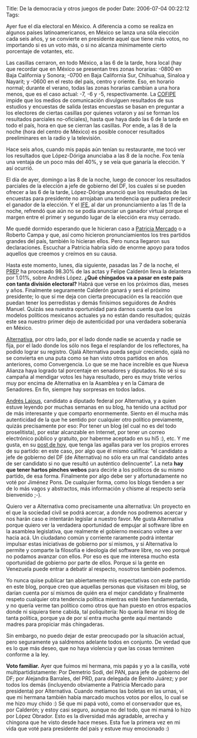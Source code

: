 Title: De la democracia y otros juegos de poder
Date: 2006-07-04 00:22:12
Tags: 

<p>Ayer fue el día electoral en México. A diferencia a como se realiza en algunos países latinoamericanos, en México se lanza una sóla elección cada seis años, y se convierte en presidente aquel que tiene más votos, no importando si es un voto más, o si no alcanza mínimamente cierto porcentaje de votantes, etc.</p>

<p>Las casillas cerraron, en todo México, a las 6 de la tarde, hora local (hay que recordar que en México se presentan tres zonas horarias: -0800&#160;en Baja California y Sonora; -0700&#160;en Baja California Sur, Chihuahua, Sinaloa y Nayarit; y -0600&#160;en el resto del país, centro y oriente. Eso, en horario normal; durante el verano, todas las zonas horarias cambian a una hora menos, que es el caso actual: -7, -6 y -5, respectivamente. La <a target="_blank" href="http://cofipe.ife.org.mx">COFIPE</a> impide que los medios de comunicación divulguen resultados de sus estudios y encuestas de salida (estas encuestas se basan en preguntar a los electores de ciertas casillas por quienes votaron y así se forman los resultados parciales no-oficiales), hasta que haya dado las 6 de la tarde en todo el país, hora en que se cierran las casillas. Por ende, a las 8 de la noche (hora del centro de México) es posible conocer resultados preeliminares en la radio y la televisión.</p>

<p>Hace seis años, cuando mis papás aún tenían su restaurante, me tocó ver los resultados que López-Dóriga anunciaba a las 8 de la noche. Fox tenía una ventaja de un poco más del 40%, y se veía que ganaría la elección. Y así ocurrió.</p>

<p>El día de ayer, domingo a las 8 de la noche, luego de conocer los resultados parciales de la elección a jefe de gobierno del DF, los cuales sí se pueden ofrecer a las 6 de la tarde, López-Dóriga anunció que los resultados de las encuestas para presidente no arrojaban una tendencia que pudiera predecir el ganador de la elección. Y el <a target="_blank" href="http://www.ife.org.mx">IFE</a>, al dar un pronunciamiento a las 11 de la noche, refrendó que aún no se podía anunciar un ganador virtual porque el margen entre el primer y segundo lugar de la elección era muy cerrado.</p>

<p>Me quedé dormido esperando que le hicieran caso a <a target="_blank" href="http://www.patriciamercado.org.mx">Patricia Mercado</a> o a Roberto Campa y que, así como hicieron pronunciamientos los tres partidos grandes del país, también lo hicieran ellos. Pero nunca llegaron sus declaraciones. Escuchar a Patricia habría sido de enorme apoyo para todos aquellos que creemos y creímos en su causa.</p>

<p>Hasta este momento, lunes, día siguiente, pasadas las 7 de la noche, el <a target="_blank" href="http://www.ife.org.mx/prep2006/">PREP</a> ha procesado 98.30% de las actas y Felipe Calderón lleva la delantera por 1.01%, sobre Andrés López. <strong>¿Qué chingados va a pasar en este país con tanta división electoral?</strong> Habrá que verse en los próximos días, meses y años. Finalmente seguramente Calderón ganará y será el próximo presidente; lo que sí me deja con cierta preocupación es la reacción que puedan tener los perredistas y demás finísimos seguidores de Andrés Manuel. Quizás sea nuestra oportunidad para darnos cuenta que los modelos políticos mexicanos actuales ya no están dando resultados; quizás este sea nuestro primer dejo de autenticidad por una verdadera soberanía en México.<a target="_blank" href="http://www.alternativa.org.mx"> </a></p>

<p><a target="_blank" href="http://www.alternativa.org.mx">Alternativa</a>, por otro lado, por el lado donde nadie se acuerda y nadie se fija, por el lado donde los sólo nos llega el resplandor de los reflectores, ha podido lograr su registro. Ojalá Alternativa pueda seguir creciendo, ojalá no se convierta en una puta como se han visto otros partidos en años anteriores, como Convergencia. Lo que se me hace increíble es que Nueva Alianza haya logrado tal porcentaje en senadores y diputados. No sé si su campaña al mendigar votos les haya resultado, pero es muy triste verlos muy por encima de Alternativa en la Asamblea y en la Cámara de Senadores. En fin, siempre hay sorpresas en todos lados.</p>

<p><a target="_blank" href="http://andreslajous.blogs.com/">Andrés Lajous</a>, candidato a diputado federal por Alternativa, y a quien estuve leyendo por muchas semanas en su blog, ha tenido una actitud por de más interesante y que comparto enormemente. Siento en él mucha más autenticidad de la que he sentido por cualquier otro político previamente, quizás precisamente por eso: Por tener un blog (el cual no es del todo proselitista), por estar alcanzable en Internet, por tener un correo electrónico público y gratuito, por haberme aceptado en su hi5 :), etc. Y me gusta, en su <a target="_blank" href="http://andreslajous.blogs.com/alternativa_joven/2006/07/soy_fan_de_la_d.html">post de hoy</a>, que tenga las agallas para ver los propios errores de su partido: en este caso, por algo que él mismo califica: &#8220;el candidato a jefe de gobierno del DF (de Alternativa) no sólo era un mal candidato antes de ser candidato si no que resultó un auténtico delincuente&#8221;. La neta <strong>hay que tener hartos pinches webos</strong> para decirle a los políticos de su mismo partido, de esa forma. Finalmente por algo debe ser y afortunadamente no voté por Jiménez Pons. De cualquier forma, como los blogs tienden a ser de lo más vagos y abstractos, más información y chisme al respecto sería bienvenido ;-).</p>

<p>Quiero ver a Alternativa como precisamente una alternativa: Un proyecto en el que la sociedad civil se podrá acercar, a donde nos podremos acercar y nos harán caso e intentarán legislar a nuestro favor. Me gusta Alternativa porque quiero ver la verdadera oportunidad de empujar al software libre en la asamblea legislativa, que realmente el gobierno mexicano voltee a ver hacia acá. Un ciudadano común y corriente raramente podrá intentar impulsar estas iniciativas de gobierno por sí mismos, y si Alternativa lo permite y comparte la filosofía e ideología del software libre, no veo porqué no podamos avanzar con ellos. Por eso es que me interesa mucho esta oportunidad de gobierno por parte de ellos. Porque si la gente en Venezuela puede entrar a debatir al respecto, nosotros también podemos.</p>

<p>Yo nunca quise publicar tan abiertamente mis expectativas con este partido en este blog, porque creo que aquellas personas que visitasen mi blog, se darían cuenta por sí mismos de quién era el mejor candidato y finalmente respeto cualquier otra tendencia política mientras esté bien fundamentada, y no quería verme tan político como otros que han puesto en otros espacios donde ni siquiera tiene cabida, tal poliquitería: No quería llenar mi blog de tanta política, porque ya de por sí entra mucha gente aquí mentando madres para propiciar más chingaderas.</p>

<p>Sin embargo, no puedo dejar de estar preocupado por la situación actual, pero seguramente ya saldremos adelante todos en conjunto. De verdad que es lo que más deseo, que no haya violencia y que las cosas terminen conforme a la ley.</p>

<p><strong>Voto familiar.</strong> Ayer que fuimos mi hermana, mis papás y yo a la casilla, voté multipartidistamente: Por Demetrio Sodi, del PAN, para jefe de gobierno del DF; por Alejandra Barrales, del PRD, para delegada de Benito Juárez; y por todos los demás (incluyendo obviamente a Patricia Mercado para presidenta) por Alternativa. Cuando metíamos las boletas en las urnas, vi que mi hermana también había marcado muchos votos por ellos, lo cual se me hizo muy chido :) Sé que mi papá votó, como el conservador que es, por Calderón; y estoy casi seguro, aunque no del todo, que mi mamá lo hizo por López Obrador. Esto es la diversidad más agradable, arrecha y chingona que he visto desde hace meses. Esta fue la primera vez en mi vida que voté para presidente del país y estuve muy emocionado :)</p>
